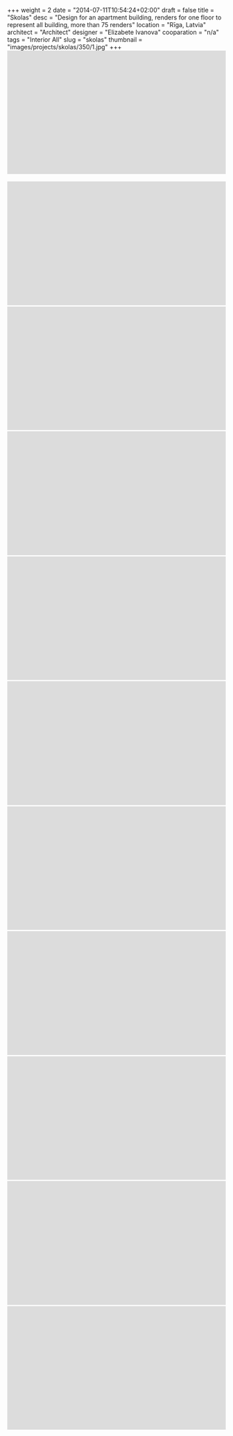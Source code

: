 +++
weight = 2
date = "2014-07-11T10:54:24+02:00"
draft = false
title = "Skolas"
desc = "Design for an apartment building, renders for one floor to represent all building, more than 75 renders"
location = "Rīga, Latvia"
architect = "Architect"
designer = "Elizabete Ivanova"
cooparation = "n/a"
tags    = "Interior All"
slug = "skolas"
thumbnail = "images/projects/skolas/350/1.jpg"
+++
<img src="../../images/placeholder.png" alt="skolas"  data-sizes="auto" data-src="../../images/projects/skolas/1100/1.jpg" data-srcset="../../images/projects/skolas/350/1.jpg 350w, ../../images/projects/skolas/700/1.jpg 700w, ../../images/projects/skolas/1100/1.jpg 1100w" class="lazyload" />

<img src="../../images/placeholder.png" alt="skolas"  data-sizes="auto" data-src="../../images/projects/skolas/1100/6.jpg" data-srcset="../../images/projects/skolas/350/2.jpg 350w, ../../images/projects/skolas/700/2.jpg 700w, ../../images/projects/skolas/1100/2.jpg 1100w" class="lazyload" />

<img src="../../images/placeholder.png" alt="skolas"  data-sizes="auto" data-src="../../images/projects/skolas/1100/3.jpg" data-srcset="../../images/projects/skolas/350/3.jpg 350w, ../../images/projects/skolas/700/3.jpg 700w, ../../images/projects/skolas/1100/3.jpg 1100w" class="lazyload" />

<img src="../../images/placeholder.png" alt="skolas"  data-sizes="auto" data-src="../../images/projects/skolas/1100/4.jpg" data-srcset="../../images/projects/skolas/350/4.jpg 350w, ../../images/projects/skolas/700/4.jpg 700w, ../../images/projects/skolas/1100/4.jpg 1100w" class="lazyload" />

<img src="../../images/placeholder.png" alt="skolas"  data-sizes="auto" data-src="../../images/projects/skolas/1100/5.jpg" data-srcset="../../images/projects/skolas/350/5.jpg 350w, ../../images/projects/skolas/700/5.jpg 700w, ../../images/projects/skolas/1100/5.jpg 1100w" class="lazyload" />

<img src="../../images/placeholder.png" alt="skolas"  data-sizes="auto" data-src="../../images/projects/skolas/1100/6.jpg" data-srcset="../../images/projects/skolas/350/6.jpg 350w, ../../images/projects/skolas/700/6.jpg 700w, ../../images/projects/skolas/1100/6.jpg 1100w" class="lazyload" />

<img src="../../images/placeholder.png" alt="skolas"  data-sizes="auto" data-src="../../images/projects/skolas/1100/7.jpg" data-srcset="../../images/projects/skolas/350/7.jpg 350w, ../../images/projects/skolas/700/7.jpg 700w, ../../images/projects/skolas/1100/7.jpg 1100w" class="lazyload" />

<img src="../../images/placeholder.png" alt="skolas"  data-sizes="auto" data-src="../../images/projects/skolas/1100/8.jpg" data-srcset="../../images/projects/skolas/350/8.jpg 350w, ../../images/projects/skolas/700/8.jpg 700w, ../../images/projects/skolas/1100/8.jpg 1100w" class="lazyload" />

<img src="../../images/placeholder.png" alt="skolas"  data-sizes="auto" data-src="../../images/projects/skolas/1100/9.jpg" data-srcset="../../images/projects/skolas/350/9.jpg 350w, ../../images/projects/skolas/700/9.jpg 700w, ../../images/projects/skolas/1100/9.jpg 1100w" class="lazyload" />

<img src="../../images/placeholder.png" alt="skolas"  data-sizes="auto" data-src="../../images/projects/skolas/1100/10.jpg" data-srcset="../../images/projects/skolas/350/10.jpg 350w, ../../images/projects/skolas/700/10.jpg 700w, ../../images/projects/skolas/1100/10.jpg 1100w" class="lazyload" />

<img src="../../images/placeholder.png" alt="skolas"  data-sizes="auto" data-src="../../images/projects/skolas/1100/11.jpg" data-srcset="../../images/projects/skolas/350/11.jpg 350w, ../../images/projects/skolas/700/11.jpg 700w, ../../images/projects/skolas/1100/11.jpg 1100w" class="lazyload" />

